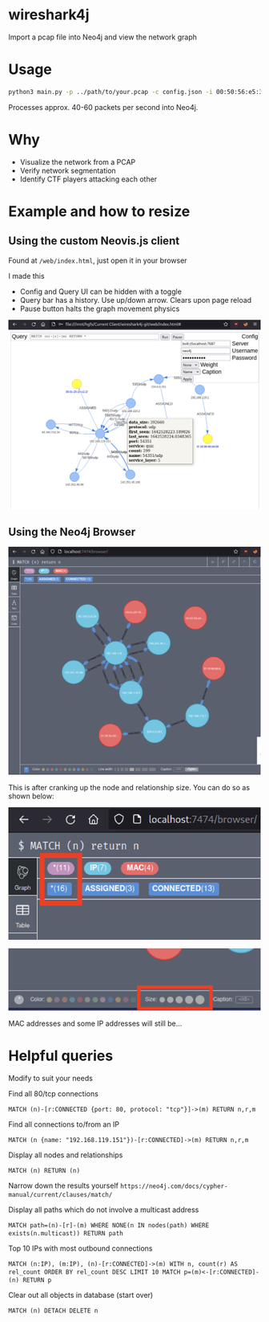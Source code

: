 # wireshark4j
Import a pcap file into Neo4j and view the network graph

# Usage

```bash
python3 main.py -p ../path/to/your.pcap -c config.json -i 00:50:56:e5:33:52
```

Processes approx. 40-60 packets per second into Neo4j.

# Why

 - Visualize the network from a PCAP
 - Verify network segmentation
 - Identify CTF players attacking each other

# Example and how to resize

## Using the custom Neovis.js client

Found at `/web/index.html`, just open it in your browser

I made this

 - Config and Query UI can be hidden with a toggle
 - Query bar has a history. Use up/down arrow. Clears upon page reload
 - Pause button halts the graph movement physics

![Preview](/screenshots/Screen%20Shot%202022-01-19%20at%203.02.39%20PM.png "Neovis.js client")

## Using the Neo4j Browser

![Preview](/screenshots/Screen%20Shot%202022-01-18%20at%204.51.56%20PM.png "Preview")

This is after cranking up the node and relationship size. You can do so as shown below:

![Click here](/screenshots/Screen%20Shot%202022-01-18%20at%204.52.05%20PM.png "Node and Edge labels")

![then here](/screenshots/Screen%20Shot%202022-01-18%20at%204.52.45%20PM.png "Edit size, color")

MAC addresses and some IP addresses will still be...

# Helpful queries

Modify to suit your needs

Find all 80/tcp connections

```
MATCH (n)-[r:CONNECTED {port: 80, protocol: "tcp"}]->(m) RETURN n,r,m
```

Find all connections to/from an IP

```
MATCH (n {name: "192.168.119.151"})-[r:CONNECTED]->(m) RETURN n,r,m
```

Display all nodes and relationships

```
MATCH (n) RETURN (n)
```

Narrow down the results yourself `https://neo4j.com/docs/cypher-manual/current/clauses/match/`

Display all paths which do not involve a multicast address
```
MATCH path=(n)-[r]-(m) WHERE NONE(n IN nodes(path) WHERE exists(n.multicast)) RETURN path
```

Top 10 IPs with most outbound connections
```
MATCH (n:IP), (m:IP), (n)-[r:CONNECTED]->(m) WITH n, count(r) AS rel_count ORDER BY rel_count DESC LIMIT 10 MATCH p=(m)<-[r:CONNECTED]-(n) RETURN p
```

Clear out all objects in database (start over)

```
MATCH (n) DETACH DELETE n
```
